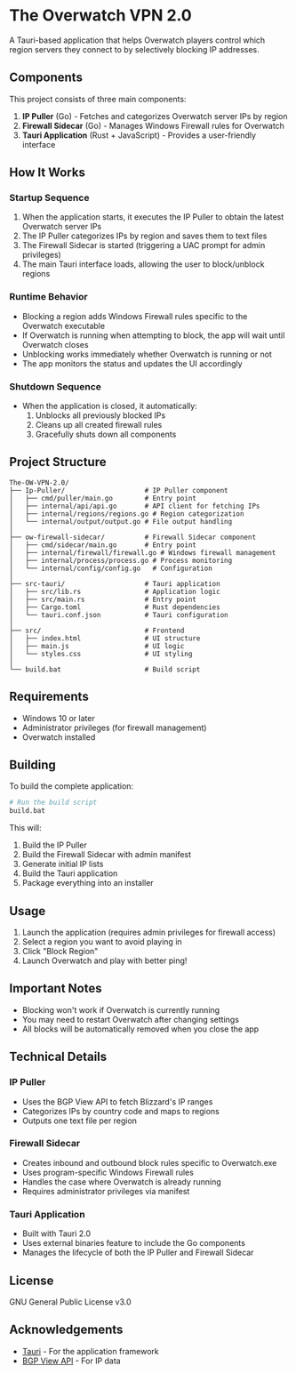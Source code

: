# The Overwatch VPN 2.0

A Tauri-based application that helps Overwatch players control which region servers they connect to by selectively blocking IP addresses.

## Components

This project consists of three main components:

1. **IP Puller** (Go) - Fetches and categorizes Overwatch server IPs by region
2. **Firewall Sidecar** (Go) - Manages Windows Firewall rules for Overwatch
3. **Tauri Application** (Rust + JavaScript) - Provides a user-friendly interface

## How It Works

### Startup Sequence

1. When the application starts, it executes the IP Puller to obtain the latest Overwatch server IPs
2. The IP Puller categorizes IPs by region and saves them to text files
3. The Firewall Sidecar is started (triggering a UAC prompt for admin privileges)
4. The main Tauri interface loads, allowing the user to block/unblock regions

### Runtime Behavior

-   Blocking a region adds Windows Firewall rules specific to the Overwatch executable
-   If Overwatch is running when attempting to block, the app will wait until Overwatch closes
-   Unblocking works immediately whether Overwatch is running or not
-   The app monitors the status and updates the UI accordingly

### Shutdown Sequence

-   When the application is closed, it automatically:
    1. Unblocks all previously blocked IPs
    2. Cleans up all created firewall rules
    3. Gracefully shuts down all components

## Project Structure

```
The-OW-VPN-2.0/
├── Ip-Puller/                    # IP Puller component
│   ├── cmd/puller/main.go        # Entry point
│   ├── internal/api/api.go       # API client for fetching IPs
│   ├── internal/regions/regions.go # Region categorization
│   └── internal/output/output.go # File output handling
│
├── ow-firewall-sidecar/          # Firewall Sidecar component
│   ├── cmd/sidecar/main.go       # Entry point
│   ├── internal/firewall/firewall.go # Windows firewall management
│   ├── internal/process/process.go # Process monitoring
│   └── internal/config/config.go   # Configuration
│
├── src-tauri/                    # Tauri application
│   ├── src/lib.rs                # Application logic
│   ├── src/main.rs               # Entry point
│   ├── Cargo.toml                # Rust dependencies
│   └── tauri.conf.json           # Tauri configuration
│
├── src/                          # Frontend
│   ├── index.html                # UI structure
│   ├── main.js                   # UI logic
│   └── styles.css                # UI styling
│
└── build.bat                     # Build script
```

## Requirements

-   Windows 10 or later
-   Administrator privileges (for firewall management)
-   Overwatch installed

## Building

To build the complete application:

```bash
# Run the build script
build.bat
```

This will:

1. Build the IP Puller
2. Build the Firewall Sidecar with admin manifest
3. Generate initial IP lists
4. Build the Tauri application
5. Package everything into an installer

## Usage

1. Launch the application (requires admin privileges for firewall access)
2. Select a region you want to avoid playing in
3. Click "Block Region"
4. Launch Overwatch and play with better ping!

## Important Notes

-   Blocking won't work if Overwatch is currently running
-   You may need to restart Overwatch after changing settings
-   All blocks will be automatically removed when you close the app

## Technical Details

### IP Puller

-   Uses the BGP View API to fetch Blizzard's IP ranges
-   Categorizes IPs by country code and maps to regions
-   Outputs one text file per region

### Firewall Sidecar

-   Creates inbound and outbound block rules specific to Overwatch.exe
-   Uses program-specific Windows Firewall rules
-   Handles the case where Overwatch is already running
-   Requires administrator privileges via manifest

### Tauri Application

-   Built with Tauri 2.0
-   Uses external binaries feature to include the Go components
-   Manages the lifecycle of both the IP Puller and Firewall Sidecar

## License

GNU General Public License v3.0

## Acknowledgements

-   [Tauri](https://tauri.app/) - For the application framework
-   [BGP View API](https://bgpview.io/) - For IP data
